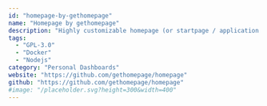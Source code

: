 ```yaml
---
id: "homepage-by-gethomepage"
name: "Homepage by gethomepage"
description: "Highly customizable homepage (or startpage / application dashboard) with Docker and service API integrations."
tags:
  - "GPL-3.0"
  - "Docker"
  - "Nodejs"
category: "Personal Dashboards"
website: "https://github.com/gethomepage/homepage"
github: "https://github.com/gethomepage/homepage"
#image: "/placeholder.svg?height=300&width=400"
---
```


